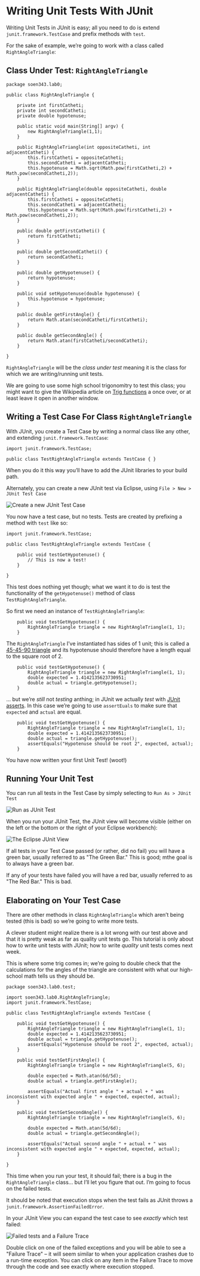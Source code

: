 Writing Unit Tests With JUnit
=============================

Writing Unit Tests in JUnit is easy; all you need to do is extend `junit.framework.TestCase` and prefix methods with `test`.

For the sake of example, we’re going to work with a class called `RightAngleTriangle`:

Class Under Test: `RightAngleTriangle`
--------------------------------------

    package soen343.lab0;
    	
    public class RightAngleTriangle {
    	
    	private int firstCatheti;
    	private int secondCatheti;
    	private double hypotenuse;
    	
    	public static void main(String[] argv) {
    		new RightAngleTriangle(1,1);
    	}
    	
    	public RightAngleTriangle(int oppositeCatheti, int adjacentCatheti) {
    		this.firstCatheti = oppositeCatheti;
    		this.secondCatheti = adjacentCatheti;
    		this.hypotenuse = Math.sqrt(Math.pow(firstCatheti,2) + Math.pow(secondCatheti,2));
    	}
    	
    	public RightAngleTriangle(double oppositeCatheti, double adjacentCatheti) {
    		this.firstCatheti = oppositeCatheti;
    		this.secondCatheti = adjacentCatheti;
    		this.hypotenuse = Math.sqrt(Math.pow(firstCatheti,2) + Math.pow(secondCatheti,2));
    	}
    	
    	public double getFirstCatheti() {
    		return firstCatheti;
    	}
    	
    	public double getSecondCatheti() {
    		return secondCatheti;
    	}
    	
    	public double getHypotenuse() {
    		return hypotenuse;
    	}
    	
    	public void setHypotenuse(double hypotenuse) {
    		this.hypotenuse = hypotenuse;
    	}
    	
    	public double getFirstAngle() {
    		return Math.atan(secondCatheti/firstCatheti);
    	}
    	
    	public double getSecondAngle() {
    		return Math.atan(firstCatheti/secondCatheti);
    	}
    	
    }

`RightAngleTriangle` will be the _class under test_ meaning it is the class for which we are writing/running unit tests.

We are going to use some high school trigonomitry to test this class; you might want to give the Wikipedia article on [Trig functions](http://en.wikipedia.org/wiki/Trigonometric_functions) a once over, or at least leave it open in another window.

Writing a Test Case For Class `RightAngleTriangle`
--------------------------------------------------

With JUnit, you create a Test Case by writing a normal class like any other, and extending `junit.framework.TestCase`:

    import junit.framework.TestCase;
    	
    public class TestRightAngleTriangle extends TestCase { }

When you do it this way you’ll have to add the JUnit libraries to your build path.

Alternately, you can create a new JUnit test via Eclipse, using `File > New > JUnit Test Case`

![Create a new JUnit Test Case](assets/tut-10.create-new-testcase.jpg)

You now have a test case, but no tests. Tests are created by prefixing a method with `test` like so:

    import junit.framework.TestCase;
    	
    public class TestRightAngleTriangle extends TestCase {
    	
    	public void testGetHypotenuse() {
    		// This is now a test!
    	}
    	
    }

This test does nothing yet though; what we want it to do is test the functionality of the `getHypotenuse()` method of class `TestRightAngleTriangle`.

So first we need an instance of `TestRightAngleTriangle`:

    	public void testGetHypotenuse() {
    		RightAngleTriangle triangle = new RightAngleTriangle(1, 1);
    	}

The `RightAngleTriangle` I’ve instantiated has sides of 1 unit; this is called a [45-45-90 triangle](http://en.wikipedia.org/wiki/Special_right_triangles#45-45-90_triangle) and its hypotenuse should therefore have a length equal to the square root of 2.

    	public void testGetHypotenuse() {
    		RightAngleTriangle triangle = new RightAngleTriangle(1, 1);
    		double expected = 1.4142135623730951;
    		double actual = triangle.getHypotenuse();
    	}

… but we’re _still_ not _testing_ anthing; in JUnit we actually _test_ with [JUnit asserts](http://www.junit.org/apidocs/org/junit/Assert.html). In this case we’re going to use `assertEuals` to make sure that `expected` and `actual` are equal.

    	public void testGetHypotenuse() {
    		RightAngleTriangle triangle = new RightAngleTriangle(1, 1);
    		double expected = 1.4142135623730951;
    		double actual = triangle.getHypotenuse();
    		assertEquals("Hypotenuse should be root 2", expected, actual);
    	}

You have now written your first Unit Test! (woot!)

Running Your Unit Test
----------------------

You can run all tests in the Test Case by simply selecting to `Run As > JUnit Test`

![Run as JUnit Test](assets/tut-10.run-as-junit-test.jpg)

When you run your JUnit Test, the JUnit view will become visible (either on the left or the bottom or the right of your Eclipse workbench):

![The Eclipse JUnit View](assets/tut-10.junit-view.jpg)

If all tests in your Test Case passed (or rather, did no fail) you will have a green bar, usually referred to as "The Green Bar." This is good; mthe goal is to always have a green bar.

If any of your tests have failed you will have a red bar, usually referred to as "The Red Bar." This is bad.

Elaborating on Your Test Case
-----------------------------

There are other methods in class `RightAngleTriangle` which aren’t being tested (this is bad) so we’re going to write more tests.

A clever student might realize there is a lot wrong with our test above and that it is pretty weak as far as quality unit tests go. This tutorial is only about how to write unit tests with JUnit; how to write _quality_ unit tests comes next week.

This is where some trig comes in; we’re going to double check that the calculations for the angles of the triangle are consistent with what our high-school math tells us they should be.

    package soen343.lab0.test;
    	
    import soen343.lab0.RightAngleTriangle;
    import junit.framework.TestCase;
    	
    public class TestRightAngleTriangle extends TestCase {
    	
    	public void testGetHypotenuse() {
    		RightAngleTriangle triangle = new RightAngleTriangle(1, 1);
    		double expected = 1.4142135623730951;
    		double actual = triangle.getHypotenuse();
    		assertEquals("Hypotenuse should be root 2", expected, actual);
    	}
    	
    	public void testGetFirstAngle() {
    		RightAngleTriangle triangle = new RightAngleTriangle(5, 6);
    		
    		double expected = Math.atan(6d/5d);
    		double actual = triangle.getFirstAngle();
    		
    		assertEquals("Actual first angle " + actual + " was inconsistent with expected angle " + expected, expected, actual);
    	}
    	
    	public void testGetSecondAngle() {
    		RightAngleTriangle triangle = new RightAngleTriangle(5, 6);
    		
    		double expected = Math.atan(5d/6d);
    		double actual = triangle.getSecondAngle();
    		
    		assertEquals("Actual second angle " + actual + " was inconsistent with expected angle " + expected, expected, actual);
    	}
    	
    }

This time when you run your test, it should fail; there is a bug in the `RightAngleTriangle` class… but I’ll let you figure that out. I’m going to focus on the failed tests.

It should be noted that execution stops when the test fails as JUnit throws a `junit.framework.AssertionFailedError`.

In your JUnit View you can expand the test case to see _exactly_ which test failed:

![Failed tests and a Failure Trace](assets/tut-10.junit-failed.jpg)

Double click on one of the failed exceptions and you will be able to see a "Failure Trace" – it will seem similar to when your application crashes due to a run-time exception. You can click on any item in the Failure Trace to move through the code and see exactly where execution stopped.
